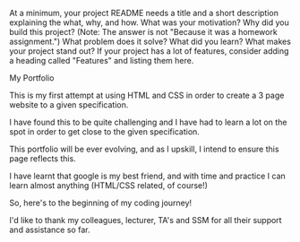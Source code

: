 At a minimum, your project README needs a title and a short description explaining the what, why, and how. What was your motivation? Why did you build this project? (Note: The answer is not "Because it was a homework assignment.") What problem does it solve? What did you learn? What makes your project stand out? If your project has a lot of features, consider adding a heading called "Features" and listing them here.

My Portfolio

This is my first attempt at using HTML and CSS in order to create a 3 page website to a given specification.

I have found this to be quite challenging and I have had to learn a lot on the spot in order to get close to the given specification.

This portfolio will be ever evolving, and as I upskill, I intend to ensure this page reflects this.

I have learnt that google is my best friend, and with time and practice I can learn almost anything (HTML/CSS related, of course!)

So, here's to the beginning of my coding journey!

I'd like to thank my colleagues, lecturer, TA's and SSM for all their support and assistance so far.

